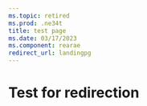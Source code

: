 ```yaml
---
ms.topic: retired
ms.prod: .ne34t
title: test page
ms.date: 03/17/2023
ms.component: rearae
redirect_url: landingpg
---
```


# Test for redirection
